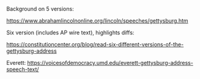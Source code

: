 
Background on 5 versions:

https://www.abrahamlincolnonline.org/lincoln/speeches/gettysburg.htm


Six version (includes AP wire text), highlights diffs:

https://constitutioncenter.org/blog/read-six-different-versions-of-the-gettysburg-address





Everett:
https://voicesofdemocracy.umd.edu/everett-gettysburg-address-speech-text/
